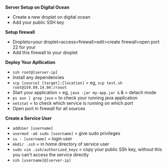 **Server Setup on Digital Ocean**

- Create a new droplet on digital ocean
- Add your public SSH key

**Setup firewall**

- Droplets>your droplet>access>firewall>edit>create firewall>open port 22 for your
- Add this firewall to your droplet

**Deploy Your Apllication**

- `ssh root@[server-ip]`
- Install any dependencies
- `scp [source] [target]:[location]` = eg, `scp test.sh root@159.89.14.94:/rooot`
- Start your application = eg, `java -jar my-app.jar &` & = detach mode
- `ps aux | grep java` = to check your running java application
- `netstat` = to check which service is running on which port
- Open port in firewall for all sources

**Create a Service User**

- `addUser [username]`
- `usermod -aG sudo [username]` = give sudo privileges
- `su - [username]` = login user
- `mkdir .ssh` = in home directory of service user
- `sudo vim .ssh/authorized_keys` = copy your public SSh key, without this you can't access the service directly
- `ssh [username]@[server-ip]`
